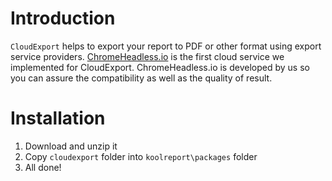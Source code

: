 # Introduction

`CloudExport` helps to export your report to PDF or other format using export service providers. [ChromeHeadless.io](https://chromeheadless.io) is the first cloud service we implemented for CloudExport. ChromeHeadless.io is developed by us so you can assure the compatibility as well as the quality of result.

# Installation

1. Download and unzip it
2. Copy `cloudexport` folder into `koolreport\packages` folder
3. All done!